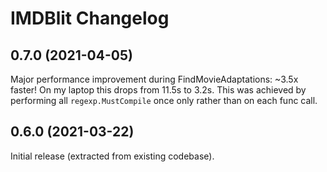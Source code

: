 # IMDBlit Changelog


## 0.7.0 (2021-04-05)

Major performance improvement during FindMovieAdaptations: ~3.5x faster!
On my laptop this drops from 11.5s to 3.2s. This was achieved by performing
all `regexp.MustCompile` once only rather than on each func call.


## 0.6.0 (2021-03-22)

Initial release (extracted from existing codebase).
